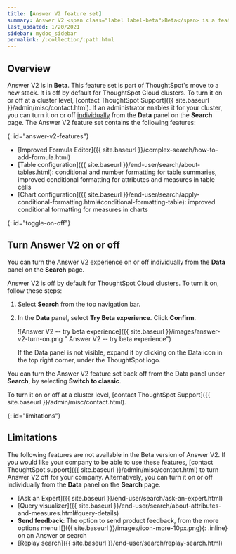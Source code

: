 ```yaml
---
title: [Answer V2 feature set]
summary: Answer V2 <span class="label label-beta">Beta</span> is a feature set that makes the experience of searching on data or viewing and interacting with Answers more powerful and intuititive. The Answer V2 feature set includes an improved Formula Editor, table summary configuration, and improved conditional formatting for charts, tables, and table summaries.
last_updated: 1/20/2021
sidebar: mydoc_sidebar
permalink: /:collection/:path.html
---
```


## Overview

Answer V2 is in **Beta**. This feature set is part of ThoughtSpot's move to a new stack. It is off by default for ThoughtSpot Cloud clusters. To turn it on or off at a cluster level, [contact ThoughtSpot Support]({{ site.baseurl }}/admin/misc/contact.html). If an administrator enables it for your cluster, you can turn it on or off [individually](#toggle-on-off) from the **Data** panel on the **Search** page. The Answer V2 feature set contains the following features:

{: id="answer-v2-features"}
* [Improved Formula Editor]({{ site.baseurl }}/complex-search/how-to-add-formula.html)
* [Table configuration]({{ site.baseurl }}/end-user/search/about-tables.html): conditional and number formatting for table summaries, improved conditional formatting for attributes and measures in table cells
* [Chart configuration]({{ site.baseurl }}/end-user/search/apply-conditional-formatting.html#conditional-formatting-table): improved conditional formatting for measures in charts

{: id="toggle-on-off"}
## Turn Answer V2 on or off
You can turn the Answer V2 experience on or off individually from the **Data** panel on the **Search** page.

Answer V2 is off by default for ThoughtSpot Cloud clusters. To turn it on, follow these steps:

1. Select **Search** from the top navigation bar.

2. In the **Data** panel, select **Try Beta experience**. Click **Confirm**.

    ![Answer V2 -- try beta experience]({{ site.baseurl }}/images/answer-v2-turn-on.png " Answer V2 -- try beta experience")

    If the Data panel is not visible, expand it by clicking on the Data icon in the top right corner, under the ThoughtSpot logo.

You can turn the Answer V2 feature set back off from the Data panel under **Search**, by selecting **Switch to classic**.

To turn it on or off at a cluster level, [contact ThoughtSpot Support]({{ site.baseurl }}/admin/misc/contact.html).

{: id="limitations"}
## Limitations
The following features are not available in the Beta version of Answer V2. If you would like your company to be able to use these features, [contact ThoughtSpot support]({{ site.baseurl }}/admin/misc/contact.html) to turn Answer V2 off for your company. Alternatively, you can turn it on or off individually from the **Data** panel on the **Search** page.

* [Ask an Expert]({{ site.baseurl }}/end-user/search/ask-an-expert.html)
* [Query visualizer]({{ site.baseurl }}/end-user/search/about-attributes-and-measures.html#query-details)
* **Send feedback**: The option to send product feedback, from the more options menu ![]({{ site.baseurl }}/images/icon-more-10px.png){: .inline} on an Answer or search
* [Replay search]({{ site.baseurl }}/end-user/search/replay-search.html)

